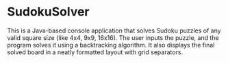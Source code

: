 # SudokuSolver

This is a Java-based console application that solves Sudoku puzzles of any valid square size (like 4x4, 9x9, 16x16). The user inputs the puzzle, and the program solves it using a backtracking algorithm. It also displays the final solved board in a neatly formatted layout with grid separators.

